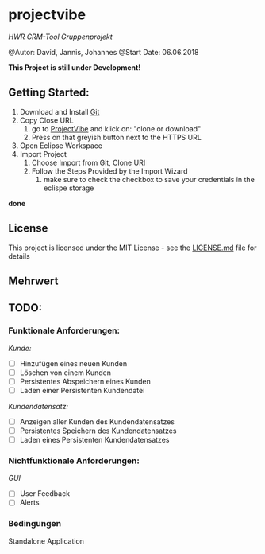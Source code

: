 # projectvibe
*HWR CRM-Tool Gruppenprojekt*

@Autor:       David, Jannis, Johannes
@Start Date:  06.06.2018


**This Project is still under Development!**

## Getting Started:

1. Download and Install [Git](https://git-scm.com/)
1. Copy Close URL
    1. go to [ProjectVibe](https://github.com/easys1lex/projectvibe) and klick on: "clone or download"
    1. Press on that greyish button next to the HTTPS URL
1. Open Eclipse Workspace
1. Import Project
    1. Choose Import from Git, Clone URI
    1. Follow the Steps Provided by the Import Wizard
        1. make sure to check the checkbox to save your credentials in the eclispe storage

**done**

## License

This project is licensed under the MIT License - see the [LICENSE.md](LICENSE.md) file for details

## Mehrwert

## TODO:
### Funktionale Anforderungen:

*Kunde:*

- [ ] Hinzufügen eines neuen Kunden
- [ ] Löschen von einem Kunden
- [ ] Persistentes Abspeichern eines Kunden
- [ ] Laden einer Persistenten Kundendatei

*Kundendatensatz:*

- [ ] Anzeigen aller Kunden des Kundendatensatzes
- [ ] Persistentes Speichern des Kundendatensatzes
- [ ] Laden eines Persistenten Kundendatensatzes

### Nichtfunktionale Anforderungen:

*GUI*
- [ ] User Feedback
- [ ] Alerts

### Bedingungen
Standalone Application
